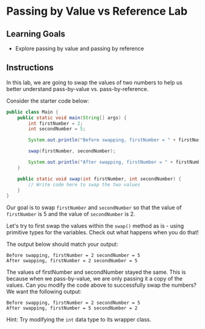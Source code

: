 # Passing by Value vs Reference Lab

## Learning Goals

- Explore passing by value and passing by reference

## Instructions

In this lab, we are going to swap the values of two numbers to help us better
understand pass-by-value vs. pass-by-reference.

Consider the starter code below:

```java
public class Main {
    public static void main(String[] args) {
        int firstNumber = 2;
        int secondNumber = 5;

        System.out.println("Before swapping, firstNumber = " + firstNumber + "secondNumber = " + secondNumber);

        swap(firstNumber, secondNumber);

        System.out.println("After swapping, firstNumber = " + firstNumber + "secondNumber = " + secondNumber);
    }

    public static void swap(int firstNumber, int secondNumber) {
        // Write code here to swap the two values
    }
}

```

Our goal is to swap `firstNumber` and `secondNumber` so that the value of
`firstNumber` is 5 and the value of `secondNumber` is 2.

Let's try to first swap the values within the `swap()` method as is - using
primitive types for the variables. Check out what happens when you do that!

The output below should match your output:

```plainttext
Before swapping, firstNumber = 2 secondNumber = 5
After swapping, firstNumber = 2 secondNumber = 5
```

The values of firstNumber and secondNumber stayed the same. This is because
when we pass-by-value, we are only passing it a copy of the values. Can you
modify the code above to successfully swap the numbers? We want the following
output:

```plainttext
Before swapping, firstNumber = 2 secondNumber = 5
After swapping, firstNumber = 5 secondNumber = 2
```

Hint: Try modifying the `int` data type to its wrapper class.
